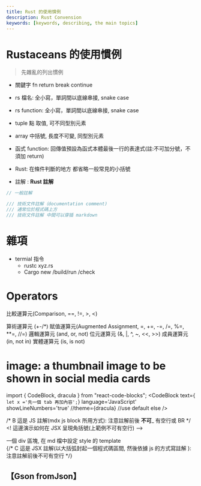 ```yaml
---
title: Rust 的使用慣例
description: Rust Convension
keywords: [keywords, describing, the main topics]
---
```


# Rustaceans 的使用慣例
> 先雜亂的列出慣例


* 關鍵字
fn 
return 
break
continue


* rs 檔名: 全小寫，單詞間以底線串接, snake case
* rs function: 全小寫，單詞間以底線串接, snake case


* tuple 點 取值, 可不同型別元素
* array 中括號, 長度不可變, 同型別元素

* 函式 function: 回傳值預設為函式本體最後一行的表達式(註:不可加分號，不須加 return)   


* Rust: 在條件判斷的地方 都省略一般常見的小括號



* 註解 : 
__Rust 註解__

```rust
// 一般註解

/// 技術文件註解（documentation comment)
/// 通常位於程式碼上方
/// 技術文件註解 中間可以穿插 markdown
```

# 雜項
* termial 指令 
    * rustc xyz.rs
    * Cargo new /build/run /check
    
# Operators
比較運算元(Comparison, ==, !=, >, <)


    
算術運算元 (+-/*)
賦值運算元(Augmented Assignment, =, +=, -=, /=, %=, **=, //=)
邏輯運算元 (and, or, not)
位元運算元 (&, |, ^, ~, <<, >>)
成員運算元 (in, not in)
實體運算元 (is, is not)


















# image: a thumbnail image to be shown in social media cards

<!-- C 這是 HTML 註解 : 注意註解前  __必須___ 有空行 -->

import { CodeBlock, dracula  } from "react-code-blocks";
	 <CodeBlock
      text={`	  
	let x ='先一個 tab 再加內容';
	  `}
      language='JavaScript'
      showLineNumbers='true'
      //theme={dracula} //use default else 
    />
	
	
/* B 這是 JS 註解(mdx js block 所用方式): 注意註解前後  __不可___ 有空行或 BR */
&lt;! 這邊演示如何在 JSX 呈現角括號(上範例不可有空行) --&gt;

<div style={{backgroundColor: 'red', color: 'blue' }} >
一個 div 區塊, 在 md 檔中設定 style 的 template 
<br/>
{/* C 這是 JSX 註解(以大括弧封起一個程式碼區間, 然後依據 js 的方式寫註解 ): 注意註解前後不可有空行 */}


## 【Gson fromJson】

<code>


</code>

